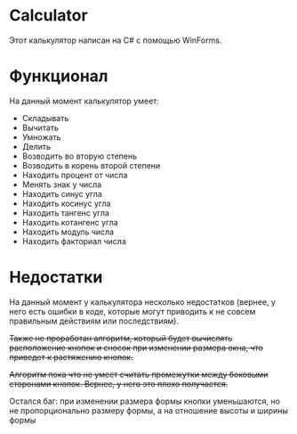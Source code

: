 # Calculator
Этот калькулятор написан на C# с помощью WinForms.

# Функционал
На данный момент калькулятор умеет:
- Складывать
- Вычитать
- Умножать
- Делить
- Возводить во вторую степень
- Возводить в корень второй степени
- Находить процент от числа
- Менять знак у числа
- Находить синус угла
- Находить косинус угла
- Находить тангенс угла
- Находить котангенс угла
- Находить модуль числа
- Находить факториал числа

# Недостатки
На данный момент у калькулятора несколько недостатков (вернее, у него есть ошибки в коде, которые могут приводить к не совсем правильным действиям или последствиям).

~~Также не проработан алгоритм, который будет вычислять расположение кнопок и сносок при изменении размера окна, что приведет к растяжению кнопок.~~

~~Алгоритм пока что не умеет считать промежутки между боковыми сторонами кнопок. Вернее, у него это плохо получается.~~

Остался баг: при изменении размера формы кнопки уменьшаются, но не пропорционально размеру формы, а на отношение высоты и ширины формы

